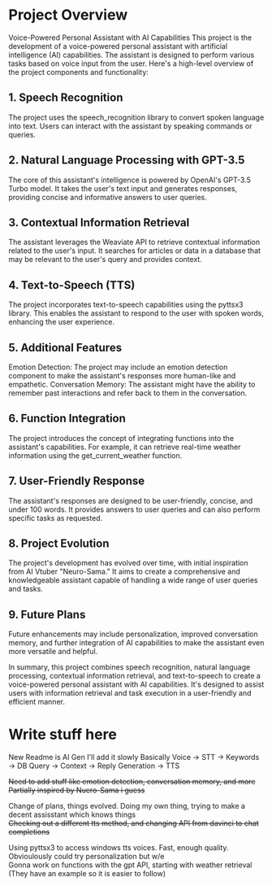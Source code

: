 # Project Overview
Voice-Powered Personal Assistant with AI Capabilities
This project is the development of a voice-powered personal assistant with artificial intelligence (AI) capabilities. The assistant is designed to perform various tasks based on voice input from the user. Here's a high-level overview of the project components and functionality:

## 1. Speech Recognition
The project uses the speech_recognition library to convert spoken language into text. Users can interact with the assistant by speaking commands or queries.

## 2. Natural Language Processing with GPT-3.5
The core of this assistant's intelligence is powered by OpenAI's GPT-3.5 Turbo model. It takes the user's text input and generates responses, providing concise and informative answers to user queries.

## 3. Contextual Information Retrieval
The assistant leverages the Weaviate API to retrieve contextual information related to the user's input. It searches for articles or data in a database that may be relevant to the user's query and provides context.

## 4. Text-to-Speech (TTS)
The project incorporates text-to-speech capabilities using the pyttsx3 library. This enables the assistant to respond to the user with spoken words, enhancing the user experience.

## 5. Additional Features
Emotion Detection: The project may include an emotion detection component to make the assistant's responses more human-like and empathetic.
Conversation Memory: The assistant might have the ability to remember past interactions and refer back to them in the conversation.

## 6. Function Integration
The project introduces the concept of integrating functions into the assistant's capabilities. For example, it can retrieve real-time weather information using the get_current_weather function.

## 7. User-Friendly Response
The assistant's responses are designed to be user-friendly, concise, and under 100 words. It provides answers to user queries and can also perform specific tasks as requested.

## 8. Project Evolution
The project's development has evolved over time, with initial inspiration from AI Vtuber "Neuro-Sama." It aims to create a comprehensive and knowledgeable assistant capable of handling a wide range of user queries and tasks.

## 9. Future Plans
Future enhancements may include personalization, improved conversation memory, and further integration of AI capabilities to make the assistant even more versatile and helpful.

In summary, this project combines speech recognition, natural language processing, contextual information retrieval, and text-to-speech to create a voice-powered personal assistant with AI capabilities. It's designed to assist users with information retrieval and task execution in a user-friendly and efficient manner.

# Write stuff here
New Readme is AI Gen
I'll add it slowly
Basically Voice -> STT -> Keywords -> DB Query -> Context -> Reply Generation -> TTS

~~Need to add stuff like emotion detection, conversation memory, and more
Partially inspired by Nuero-Sama i guess~~

Change of plans, things evolved. Doing my own thing, trying to make a decent assisstant which knows things  
~~Checking out a different tts method, and changing API from davinci to chat completions~~  

Using pyttsx3 to access windows tts voices. Fast, enough quality. Obvioulously could try personalization but w/e  
Gonna work on functions with the gpt API, starting with weather retrieval  
(They have an example so it is easier to follow)

